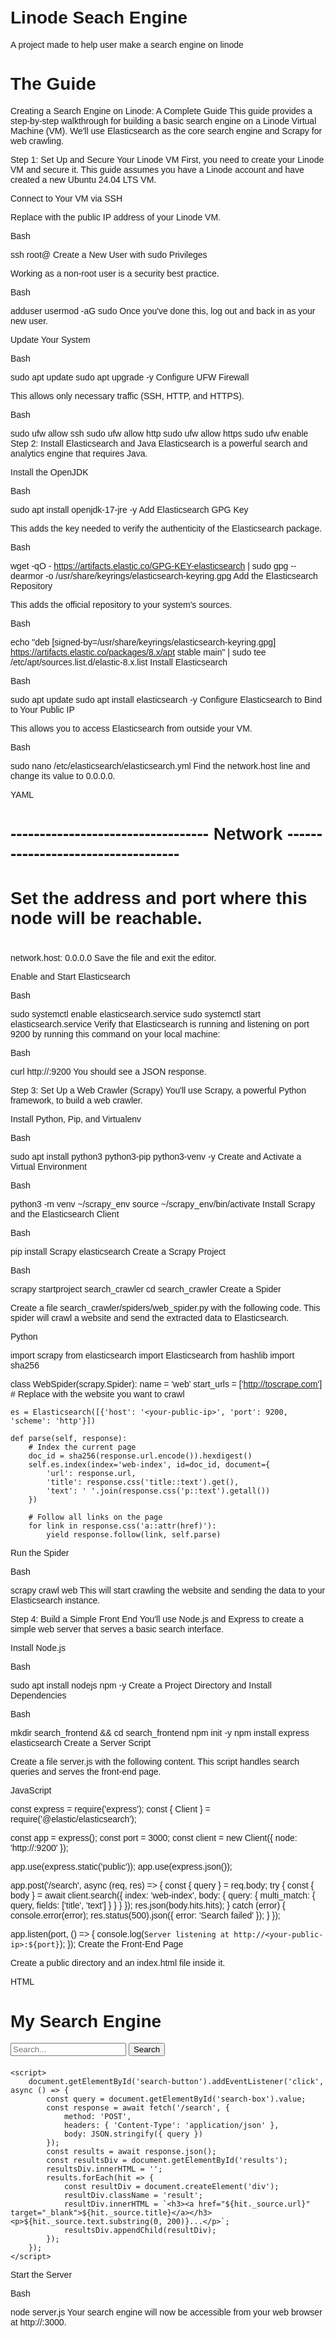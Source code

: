 # Linode Seach Engine
A project made to help user make a search engine on linode
# The Guide
Creating a Search Engine on Linode: A Complete Guide
This guide provides a step-by-step walkthrough for building a basic search engine on a Linode Virtual Machine (VM). We'll use Elasticsearch as the core search engine and Scrapy for web crawling.

Step 1: Set Up and Secure Your Linode VM
First, you need to create your Linode VM and secure it. This guide assumes you have a Linode account and have created a new Ubuntu 24.04 LTS VM.

Connect to Your VM via SSH

Replace <your-public-ip> with the public IP address of your Linode VM.

Bash

ssh root@<your-public-ip>
Create a New User with sudo Privileges

Working as a non-root user is a security best practice.

Bash

adduser <your-username>
usermod -aG sudo <your-username>
Once you've done this, log out and back in as your new user.

Update Your System

Bash

sudo apt update
sudo apt upgrade -y
Configure UFW Firewall

This allows only necessary traffic (SSH, HTTP, and HTTPS).

Bash

sudo ufw allow ssh
sudo ufw allow http
sudo ufw allow https
sudo ufw enable
Step 2: Install Elasticsearch and Java
Elasticsearch is a powerful search and analytics engine that requires Java.

Install the OpenJDK

Bash

sudo apt install openjdk-17-jre -y
Add Elasticsearch GPG Key

This adds the key needed to verify the authenticity of the Elasticsearch package.

Bash

wget -qO - https://artifacts.elastic.co/GPG-KEY-elasticsearch | sudo gpg --dearmor -o /usr/share/keyrings/elasticsearch-keyring.gpg
Add the Elasticsearch Repository

This adds the official repository to your system's sources.

Bash

echo "deb [signed-by=/usr/share/keyrings/elasticsearch-keyring.gpg] https://artifacts.elastic.co/packages/8.x/apt stable main" | sudo tee /etc/apt/sources.list.d/elastic-8.x.list
Install Elasticsearch

Bash

sudo apt update
sudo apt install elasticsearch -y
Configure Elasticsearch to Bind to Your Public IP

This allows you to access Elasticsearch from outside your VM.

Bash

sudo nano /etc/elasticsearch/elasticsearch.yml
Find the network.host line and change its value to 0.0.0.0.

YAML

# ---------------------------------- Network -----------------------------------
#
# Set the address and port where this node will be reachable.
#
network.host: 0.0.0.0
Save the file and exit the editor.

Enable and Start Elasticsearch

Bash

sudo systemctl enable elasticsearch.service
sudo systemctl start elasticsearch.service
Verify that Elasticsearch is running and listening on port 9200 by running this command on your local machine:

Bash

curl http://<your-public-ip>:9200
You should see a JSON response.

Step 3: Set Up a Web Crawler (Scrapy)
You'll use Scrapy, a powerful Python framework, to build a web crawler.

Install Python, Pip, and Virtualenv

Bash

sudo apt install python3 python3-pip python3-venv -y
Create and Activate a Virtual Environment

Bash

python3 -m venv ~/scrapy_env
source ~/scrapy_env/bin/activate
Install Scrapy and the Elasticsearch Client

Bash

pip install Scrapy elasticsearch
Create a Scrapy Project

Bash

scrapy startproject search_crawler
cd search_crawler
Create a Spider

Create a file search_crawler/spiders/web_spider.py with the following code. This spider will crawl a website and send the extracted data to Elasticsearch.

Python

import scrapy
from elasticsearch import Elasticsearch
from hashlib import sha256

class WebSpider(scrapy.Spider):
    name = 'web'
    start_urls = ['http://toscrape.com']  # Replace with the website you want to crawl

    es = Elasticsearch([{'host': '<your-public-ip>', 'port': 9200, 'scheme': 'http'}])

    def parse(self, response):
        # Index the current page
        doc_id = sha256(response.url.encode()).hexdigest()
        self.es.index(index='web-index', id=doc_id, document={
            'url': response.url,
            'title': response.css('title::text').get(),
            'text': ' '.join(response.css('p::text').getall())
        })

        # Follow all links on the page
        for link in response.css('a::attr(href)'):
            yield response.follow(link, self.parse)
Run the Spider

Bash

scrapy crawl web
This will start crawling the website and sending the data to your Elasticsearch instance.

Step 4: Build a Simple Front End
You'll use Node.js and Express to create a simple web server that serves a basic search interface.

Install Node.js

Bash

sudo apt install nodejs npm -y
Create a Project Directory and Install Dependencies

Bash

mkdir search_frontend && cd search_frontend
npm init -y
npm install express elasticsearch
Create a Server Script

Create a file server.js with the following content. This script handles search queries and serves the front-end page.

JavaScript

const express = require('express');
const { Client } = require('@elastic/elasticsearch');

const app = express();
const port = 3000;
const client = new Client({ node: 'http://<your-public-ip>:9200' });

app.use(express.static('public'));
app.use(express.json());

app.post('/search', async (req, res) => {
    const { query } = req.body;
    try {
        const { body } = await client.search({
            index: 'web-index',
            body: {
                query: {
                    multi_match: {
                        query,
                        fields: ['title', 'text']
                    }
                }
            }
        });
        res.json(body.hits.hits);
    } catch (error) {
        console.error(error);
        res.status(500).json({ error: 'Search failed' });
    }
});

app.listen(port, () => {
    console.log(`Server listening at http://<your-public-ip>:${port}`);
});
Create the Front-End Page

Create a public directory and an index.html file inside it.

HTML

<!DOCTYPE html>
<html lang="en">
<head>
    <meta charset="UTF-8">
    <title>Simple Search Engine</title>
    <style>
        body { font-family: sans-serif; padding: 20px; }
        #results { margin-top: 20px; }
        .result { border: 1px solid #ccc; padding: 10px; margin-bottom: 10px; border-radius: 8px; }
        .result h3 { margin-top: 0; }
    </style>
</head>
<body>
    <h1>My Search Engine</h1>
    <input type="text" id="search-box" placeholder="Search...">
    <button id="search-button">Search</button>
    <div id="results"></div>

    <script>
        document.getElementById('search-button').addEventListener('click', async () => {
            const query = document.getElementById('search-box').value;
            const response = await fetch('/search', {
                method: 'POST',
                headers: { 'Content-Type': 'application/json' },
                body: JSON.stringify({ query })
            });
            const results = await response.json();
            const resultsDiv = document.getElementById('results');
            resultsDiv.innerHTML = '';
            results.forEach(hit => {
                const resultDiv = document.createElement('div');
                resultDiv.className = 'result';
                resultDiv.innerHTML = `<h3><a href="${hit._source.url}" target="_blank">${hit._source.title}</a></h3><p>${hit._source.text.substring(0, 200)}...</p>`;
                resultsDiv.appendChild(resultDiv);
            });
        });
    </script>
</body>
</html>
Start the Server

Bash

node server.js
Your search engine will now be accessible from your web browser at http://<your-public-ip>:3000.

